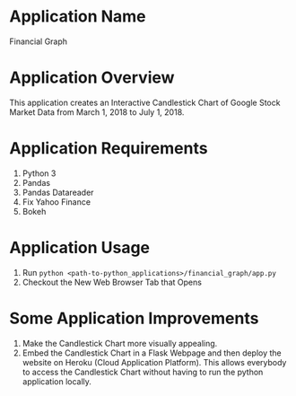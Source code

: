 # Application Name

Financial Graph

# Application Overview

This application creates an Interactive Candlestick Chart of Google Stock Market Data from March 1, 2018 to July 1, 2018.

# Application Requirements

1. Python 3
2. Pandas
3. Pandas Datareader
4. Fix Yahoo Finance
5. Bokeh

# Application Usage

1. Run `python <path-to-python_applications>/financial_graph/app.py`
2. Checkout the New Web Browser Tab that Opens

# Some Application Improvements

1. Make the Candlestick Chart more visually appealing.
2. Embed the Candlestick Chart in a Flask Webpage and then deploy the website on Heroku (Cloud Application Platform). This allows everybody to access the Candlestick Chart without having to run the python application locally.
